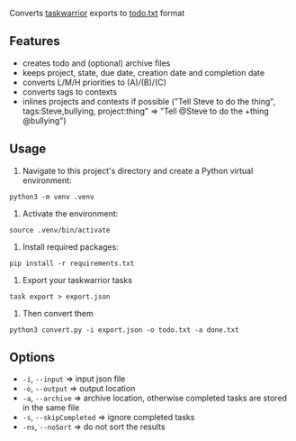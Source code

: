 Converts [taskwarrior](https://taskwarrior.org) exports to [todo.txt](http://todotxt.com)  format

## Features
* creates todo and (optional) archive files
* keeps project, state, due date, creation date and completion date
* converts L/M/H priorities to (A)/(B)/(C)
* converts tags to contexts
* inlines projects and contexts if possible ("Tell Steve to do the thing", tags:Steve,bullying, project:thing" => "Tell @Steve to do the +thing @bullying")

## Usage

1. Navigate to this project's directory and create a Python virtual environment:

```python3 -m venv .venv```

1. Activate the environment:

```source .venv/bin/activate```

1. Install required packages:

```pip install -r requirements.txt```

1. Export your taskwarrior tasks

```task export > export.json```

1. Then convert them

```python3 convert.py -i export.json -o todo.txt -a done.txt```

## Options

* `-i`, `--input`         => input json file
* `-o`, `--output`        => output location
* `-a`, `--archive`       => archive location, otherwise completed tasks are stored in the same file
* `-s`, `--skipCompleted` => ignore completed tasks
* `-ns`, `--noSort`       => do not sort the results
